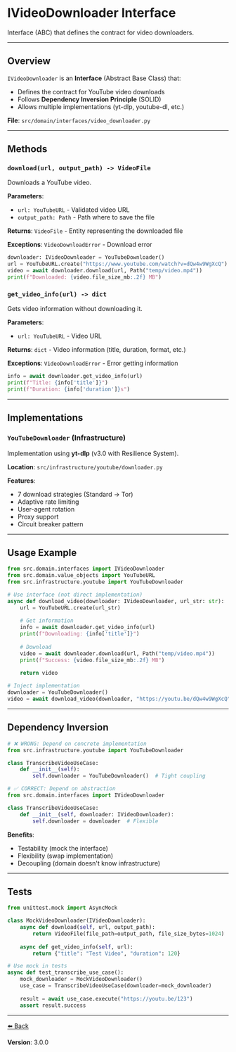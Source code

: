 # IVideoDownloader Interface

Interface (ABC) that defines the contract for video downloaders.

---

## Overview

`IVideoDownloader` is an **Interface** (Abstract Base Class) that:
- Defines the contract for YouTube video downloads
- Follows **Dependency Inversion Principle** (SOLID)
- Allows multiple implementations (yt-dlp, youtube-dl, etc.)

**File**: `src/domain/interfaces/video_downloader.py`

---

## Methods

### `download(url, output_path) -> VideoFile`
Downloads a YouTube video.

**Parameters**:
- `url: YouTubeURL` - Validated video URL
- `output_path: Path` - Path where to save the file

**Returns**: `VideoFile` - Entity representing the downloaded file

**Exceptions**: `VideoDownloadError` - Download error

```python
downloader: IVideoDownloader = YouTubeDownloader()
url = YouTubeURL.create("https://www.youtube.com/watch?v=dQw4w9WgXcQ")
video = await downloader.download(url, Path("temp/video.mp4"))
print(f"Downloaded: {video.file_size_mb:.2f} MB")
```

### `get_video_info(url) -> dict`
Gets video information without downloading it.

**Parameters**:
- `url: YouTubeURL` - Video URL

**Returns**: `dict` - Video information (title, duration, format, etc.)

**Exceptions**: `VideoDownloadError` - Error getting information

```python
info = await downloader.get_video_info(url)
print(f"Title: {info['title']}")
print(f"Duration: {info['duration']}s")
```

---

## Implementations

### `YouTubeDownloader` (Infrastructure)
Implementation using **yt-dlp** (v3.0 with Resilience System).

**Location**: `src/infrastructure/youtube/downloader.py`

**Features**:
- 7 download strategies (Standard → Tor)
- Adaptive rate limiting
- User-agent rotation
- Proxy support
- Circuit breaker pattern

---

## Usage Example

```python
from src.domain.interfaces import IVideoDownloader
from src.domain.value_objects import YouTubeURL
from src.infrastructure.youtube import YouTubeDownloader

# Use interface (not direct implementation)
async def download_video(downloader: IVideoDownloader, url_str: str):
    url = YouTubeURL.create(url_str)
    
    # Get information
    info = await downloader.get_video_info(url)
    print(f"Downloading: {info['title']}")
    
    # Download
    video = await downloader.download(url, Path("temp/video.mp4"))
    print(f"Success: {video.file_size_mb:.2f} MB")
    
    return video

# Inject implementation
downloader = YouTubeDownloader()
video = await download_video(downloader, "https://youtu.be/dQw4w9WgXcQ")
```

---

## Dependency Inversion

```python
# ❌ WRONG: Depend on concrete implementation
from src.infrastructure.youtube import YouTubeDownloader

class TranscribeVideoUseCase:
    def __init__(self):
        self.downloader = YouTubeDownloader()  # Tight coupling

# ✅ CORRECT: Depend on abstraction
from src.domain.interfaces import IVideoDownloader

class TranscribeVideoUseCase:
    def __init__(self, downloader: IVideoDownloader):
        self.downloader = downloader  # Flexible
```

**Benefits**:
- Testability (mock the interface)
- Flexibility (swap implementation)
- Decoupling (domain doesn't know infrastructure)

---

## Tests

```python
from unittest.mock import AsyncMock

class MockVideoDownloader(IVideoDownloader):
    async def download(self, url, output_path):
        return VideoFile(file_path=output_path, file_size_bytes=1024)
    
    async def get_video_info(self, url):
        return {"title": "Test Video", "duration": 120}

# Use mock in tests
async def test_transcribe_use_case():
    mock_downloader = MockVideoDownloader()
    use_case = TranscribeVideoUseCase(downloader=mock_downloader)
    
    result = await use_case.execute("https://youtu.be/123")
    assert result.success
```

---

[⬅️ Back](../README.md)

**Version**: 3.0.0